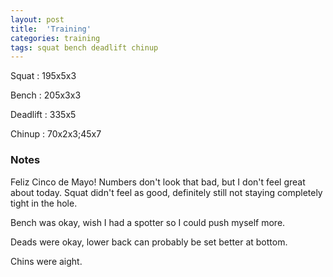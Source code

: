 ```yaml
---
layout: post
title:  'Training'
categories: training
tags: squat bench deadlift chinup
---
```


Squat       :   195x5x3

Bench       :   205x3x3

Deadlift    :   335x5

Chinup      :   70x2x3;45x7

### Notes

Feliz Cinco de Mayo! Numbers don't look that bad, but I don't feel great about today.
Squat didn't feel as good, definitely still not staying completely tight in the hole.

Bench was okay, wish I had a spotter so I could push myself more.

Deads were okay, lower back can probably be set better at bottom.

Chins were aight.
